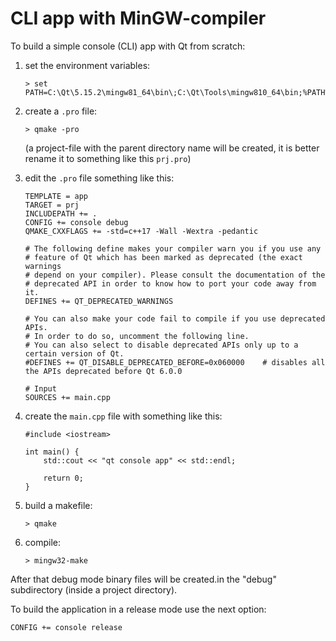# CLI app with MinGW-compiler
To build a simple console (CLI) app with Qt from scratch:

1. set the environment variables:  
    ```
    > set PATH=C:\Qt\5.15.2\mingw81_64\bin\;C:\Qt\Tools\mingw810_64\bin;%PATH%
    ```

2. create a `.pro` file:  
    ```
    > qmake -pro
    ```  
    (a project-file with the parent directory name will be created,
    it is better rename it to something like this `prj.pro`)
    
3. edit the `.pro` file something like this:  
   ```
   TEMPLATE = app
   TARGET = prj
   INCLUDEPATH += .
   CONFIG += console debug
   QMAKE_CXXFLAGS += -std=c++17 -Wall -Wextra -pedantic

   # The following define makes your compiler warn you if you use any
   # feature of Qt which has been marked as deprecated (the exact warnings
   # depend on your compiler). Please consult the documentation of the
   # deprecated API in order to know how to port your code away from it.
   DEFINES += QT_DEPRECATED_WARNINGS

   # You can also make your code fail to compile if you use deprecated APIs.
   # In order to do so, uncomment the following line.
   # You can also select to disable deprecated APIs only up to a certain version of Qt.
   #DEFINES += QT_DISABLE_DEPRECATED_BEFORE=0x060000    # disables all the APIs deprecated before Qt 6.0.0

   # Input
   SOURCES += main.cpp
   ```

4. create the `main.cpp` file with something like this:
   ```
   #include <iostream>
   
   int main() {
       std::cout << "qt console app" << std::endl;

       return 0;
   }
   ```

5. build a makefile:
   ```
   > qmake
   ```
   
6. compile:
   ```
   > mingw32-make
   ```

After that debug mode binary files will be created.in the "debug" subdirectory (inside a project directory).

To build the application in a release mode use the next option:
```
CONFIG += console release
```
